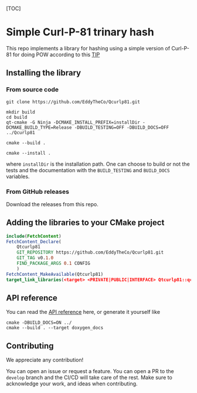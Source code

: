 [TOC]

# Simple Curl-P-81 trinary hash 

This repo implements a library for hashing using a simple version of Curl-P-81 for doing POW according to this [TIP](https://github.com/iotaledger/tips/blob/main/tips/TIP-0012/tip-0012.md)


## Installing the library 

### From source code
```
git clone https://github.com/EddyTheCo/Qcurlp81.git 

mkdir build
cd build
qt-cmake -G Ninja -DCMAKE_INSTALL_PREFIX=installDir -DCMAKE_BUILD_TYPE=Release -DBUILD_TESTING=OFF -DBUILD_DOCS=OFF ../Qcurlp81

cmake --build . 

cmake --install . 
```
where `installDir` is the installation path.
One can choose to build or not the tests and the documentation with the `BUILD_TESTING` and `BUILD_DOCS` variables.

### From GitHub releases
Download the releases from this repo. 

## Adding the libraries to your CMake project 

```CMake
include(FetchContent)
FetchContent_Declare(
	Qtcurlp81	
	GIT_REPOSITORY https://github.com/EddyTheCo/Qcurlp81.git
	GIT_TAG v0.1.0 
	FIND_PACKAGE_ARGS 0.1 CONFIG  
	)
FetchContent_MakeAvailable(Qtcurlp81)
target_link_libraries(<target> <PRIVATE|PUBLIC|INTERFACE> Qtcurlp81::qcurlp81)
```


## API reference

You can read the [API reference](https://eddytheco.github.io/Qcurlp81/) here, or generate it yourself like
```
cmake -DBUILD_DOCS=ON ../
cmake --build . --target doxygen_docs
```

## Contributing

We appreciate any contribution!


You can open an issue or request a feature.
You can open a PR to the `develop` branch and the CI/CD will take care of the rest.
Make sure to acknowledge your work, and ideas when contributing.
